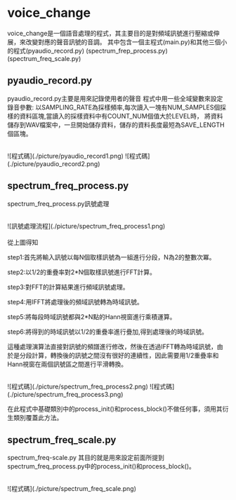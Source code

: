 voice_change
============
voice_change是一個語音處理的程式，其主要目的是對頻域訊號進行壓縮或伸展，來改變對應的聲音訊號的音調。
其中包含一個主程式(main.py)和其他三個小的程式(pyaudio_record.py) (spectrum_frep_process.py) (spectrum_freq_scale.py)

pyaudio_record.py
-----------------
pyaudio_record.py主要是用來記錄使用者的聲音
程式中用一些全域變數來設定錄音參數:
以SAMPLING_RATE為採樣頻率,每次讀入一塊有NUM_SAMPLES個採樣的資料區塊,當讀入的採樣資料中有COUNT_NUM個值大於LEVEL時，
將資料儲存到WAV檔案中，一旦開始儲存資料，儲存的資料長度最短為SAVE_LENGTH個區塊。

<br>
![程式碼](./picture/pyaudio_record1.png)
![程式碼](./picture/pyaudio_record2.png)
<br>

spectrum_freq_process.py
------------------------
spectrum_freq_process.py訊號處理

<br>
![訊號處理流程](./picture/spectrum_freq_process1.png)
<br>

<br>
從上圖得知

step1:首先將輸入訊號以每N個取樣訊號為一組進行分段，N為2的整數次冪。

step2:以1/2的重疊率對2*N個取樣訊號進行FFT計算。

step3:對FFT的計算結果進行頻域訊號處理。

step4:用IFFT將處理後的頻域訊號轉為時域訊號。

step5:將每段時域訊號都與2*N點的Hann視窗進行乘積運算。

step6:將得到的時域訊號以1/2的重疊率進行疊加,得到處理後的時域訊號。

這種處理演算法直接對訊號的頻譜進行修改，然後在透過IFFT轉為時域訊號，由於是分段計算，轉換後的訊號之間沒有很好的連續性，因此需要用1/2重疊率和Hann視窗在兩個訊號區之間進行平滑轉換。
<br>

<br>
![程式碼](./picture/spectrum_freq_process2.png)
![程式碼](./picture/spectrum_freq_process3.png)
<br>

在此程式中基礎類別中的process_init()和process_block()不做任何事，須用其衍生類別覆蓋此方法。

spectrum_freq_scale.py
----------------------

spectrum_freq-scale.py 其目的就是用來設定前面所提到spectrum_freq_process.py中的process_init()和process_block()。

<br>
![程式碼](./picture/spectrum_freq_scale.png)
<br>
